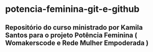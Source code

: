 # potencia-feminina-git-e-github

## Repositório do curso ministrado por Kamila Santos para o projeto Potência Feminina ( Womakerscode e Rede Mulher Empoderada )
